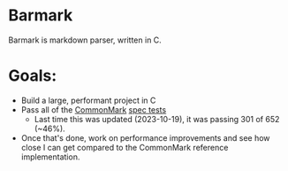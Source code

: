 # Barmark

Barmark is markdown parser, written in C.

# Goals:
- Build a large, performant project in C
- Pass all of the [CommonMark](https://commonmark.org/) [spec tests](https://spec.commonmark.org/0.30/)
  - Last time this was updated (2023-10-19), it was passing 301 of 652 (~46%).
- Once that's done, work on performance improvements and see how close I can get compared to the CommonMark reference implementation.